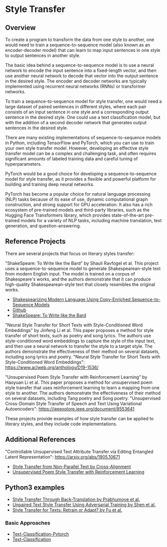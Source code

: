 
# Style Transfer

## Overview

To create a program to transform the data from one style to another, one would need to train a sequence-to-sequence model (also known as an encoder-decoder model) that can learn to map input sentences in one style to output sentences in another style.

The basic idea behind a sequence-to-sequence model is to use a neural network to encode the input sentence into a fixed-length vector, and then use another neural network to decode that vector into the output sentence in the desired style. The encoder and decoder networks are typically implemented using recurrent neural networks (RNNs) or transformer networks.

To train a sequence-to-sequence model for style transfer, one would need a large dataset of paired sentences in different styles, where each pair consists of an input sentence in one style and a corresponding output sentence in the desired style. One could use a text classification model, but with the addition of a second decoder network that generates output sentences in the desired style.

There are many existing implementations of sequence-to-sequence models in Python, including TensorFlow and PyTorch, which you can use to train your own style transfer model. However, developing an effective style transfer model can be a complex and challenging task, and often requires significant amounts of labeled training data and careful tuning of hyperparameters.

PyTorch would be a good choice for developing a sequence-to-sequence model for style transfer, as it provides a flexible and powerful platform for building and training deep neural networks.

PyTorch has become a popular choice for natural language processing (NLP) tasks because of its ease of use, dynamic computational graph construction, and strong support for GPU acceleration. It also has a rich ecosystem of pre-trained models and third-party libraries, such as the Hugging Face Transformers library, which provides state-of-the-art pre-trained models for a variety of NLP tasks, including machine translation, text generation, and question-answering.


## Reference Projects

There are several projects that focus on literary styles transfer:

"ShakeSpeare: To Write like the Bard" by Shauli Ravfogel et al. This project uses a sequence-to-sequence model to generate Shakespearean-style text from modern English input. The model is trained on a corpus of Shakespeare's works, and the authors demonstrate that it can produce high-quality Shakespearean-style text that closely resembles the original works. 
- [Shakespearizing Modern Language Using Copy-Enriched Sequence-to-Sequence Models](https://arxiv.org/pdf/1707.01161.pdf)
- [Github](https://github.com/harsh19/Shakespearizing-Modern-English)
- [ShakeSpeare: To Write like the Bard](https://arxiv.org/abs/1701.04928)

"Neural Style Transfer for Short Texts with Style-Conditioned Word Embeddings" by Jinfeng Li et al. This paper proposes a method for style transfer of short texts, such as poetry and song lyrics. The authors use style-conditioned word embeddings to capture the style of the input text, and then use a neural network to transfer the style to a target style. The authors demonstrate the effectiveness of their method on several datasets, including song lyrics and poetry. "Neural Style Transfer for Short Texts with Style-Conditioned Word Embeddings": https://www.aclweb.org/anthology/D19-1536/

"Unsupervised Poem Style Transfer with Reinforcement Learning" by Haoyuan Li et al. This paper proposes a method for unsupervised poem style transfer that uses reinforcement learning to learn a mapping from one style to another. The authors demonstrate the effectiveness of their method on several datasets, including Tang poetry and Song poetry. "Unsupervised Cross-Domain Style Transfer of Speech and Text Using Variational Autoencoders": https://ieeexplore.ieee.org/document/8553641

These projects provide examples of how style transfer can be applied to literary styles, and they include code implementations.


## Additional References

"Controllable Unsupervised Text Attribute Transfer via Editing Entangled Latent Representation": https://arxiv.org/abs/1905.10671

- [Style Transfer from Non-Parallel Text by Cross-Alignment](https://arxiv.org/abs/1705.09655)
- [Unsupervised Poem Style Transfer with Reinforcement Learning](https://www.aclweb.org/anthology/P19-1227/)

## Python3 examples

- [Style Transfer Through Back-Translation by Prabhumoye et al.](https://github.com/shrimai/Style-Transfer-Through-Back-Translation)
- [Unpaired Text Style Transfer Using Adversarial Training by Shen et al.](https://github.com/imkevinxu/style-transfer)
- [Style Transfer for Texts: Retrain or Adapt? by Fu et al.](https://github.com/fuzihaofzh/Style-Transfer-for-Texts)

### Basic Approaches

- [Text-Classification-Pytorch](https://github.com/prakashpandey9/Text-Classification-Pytorch)
- [Text-Classification](https://github.com/Renovamen/Text-Classification)


